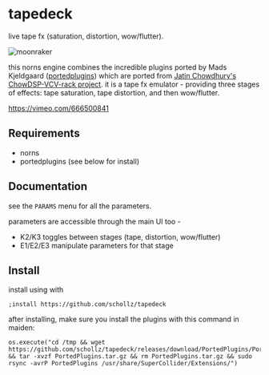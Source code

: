 # tapedeck

live tape fx (saturation, distortion, wow/flutter).


![moonraker](https://user-images.githubusercontent.com/6550035/149668537-202958bc-c680-4880-a8a2-d104cc9e15dd.png)



this norns engine combines the incredible plugins ported by Mads Kjeldgaard ([portedplugins](https://github.com/madskjeldgaard/portedplugins)) which are ported from [Jatin Chowdhury's ChowDSP-VCV-rack project](https://github.com/jatinchowdhury18/ChowDSP-VCV). it is a tape fx emulator - providing three stages of effects: tape saturation, tape distortion, and then wow/flutter.

https://vimeo.com/666500841

## Requirements

- norns
- portedplugins (see below for install)

## Documentation

see the `PARAMS` menu for all the parameters.

parameters are accessible through the main UI too - 

- K2/K3 toggles between stages (tape, distortion, wow/flutter)
- E1/E2/E3 manipulate parameters for that stage

## Install

install using with

```
;install https://github.com/schollz/tapedeck
```

after installing, make sure you install the plugins with this command in maiden:

```
os.execute("cd /tmp && wget https://github.com/schollz/tapedeck/releases/download/PortedPlugins/PortedPlugins.tar.gz && tar -xvzf PortedPlugins.tar.gz && rm PortedPlugins.tar.gz && sudo rsync -avrP PortedPlugins /usr/share/SuperCollider/Extensions/")
```